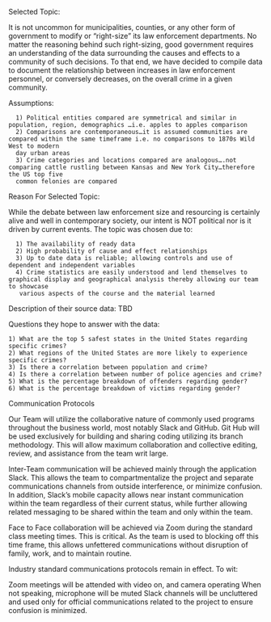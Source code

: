 Selected Topic:

It is not uncommon for municipalities, counties, or any other form of government to modify or “right-size” its law enforcement departments. No matter the reasoning behind such right-sizing, good government requires an understanding of the data surrounding the causes and effects to a community of such decisions. To that end, we have decided to compile data to document the relationship between increases in law enforcement personnel, or conversely decreases, on the overall crime in a given community.

Assumptions: 	
			
      1) Political entities compared are symmetrical and similar in population, region, demographics …i.e. apples to apples comparison
      2) Comparisons are contemporaneous…it is assumed communities are compared within the same timeframe i.e. no comparisons to 1870s Wild West to modern 
      day urban areas
      3) Crime categories and locations compared are analogous….not comparing cattle rustling between Kansas and New York City…therefore the US top five 
      common felonies are compared
	
Reason For Selected Topic:

While the debate between law enforcement size and resourcing is certainly alive and well in contemporary society, our intent is NOT political nor is it driven by current events. The topic was chosen due to:
	
      1) The availability of ready data
      2) High probability of cause and effect relationships
      3) Up to date data is reliable; allowing controls and use of dependent and independent variables
      4) Crime statistics are easily understood and lend themselves to graphical display and geographical analysis thereby allowing our team to showcase 
       various aspects of the course and the material learned

Description of their source data: TBD

Questions they hope to answer with the data: 

	1) What are the top 5 safest states in the United States regarding specific crimes?
	2) What regions of the United States are more likely to experience specific crimes?
	3) Is there a correlation between population and crime?
	4) Is there a correlation between number of police agencies and crime? 
	5) What is the percentage breakdown of offenders regarding gender?
	6) What is the percentage breakdown of victims regarding gender?


Communication Protocols

Our Team will utilize the collaborative nature of commonly used programs throughout the business world, most notably Slack and GitHub. Git Hub will be used exclusively for building and sharing coding utilizing its branch methodology. This will allow maximum collaboration and collective editing, review, and assistance from the team writ large.

Inter-Team communication will be achieved mainly through the application Slack. This allows the team to compartmentalize the project and separate communications channels from outside interference, or minimize confusion. In addition, Slack’s mobile capacity allows near instant communication within the team regardless of their current status, while further allowing related messaging to be shared within the team and only within the team. 

Face to Face collaboration will be achieved via Zoom during the standard class meeting times. This is critical. As the team is used to blocking off this time frame, this allows unfettered communications without disruption of family, work, and to maintain routine. 

Industry standard communications protocols remain in effect. To wit:

Zoom meetings will be attended with video on, and camera operating
When not speaking, microphone will be muted
Slack channels will be uncluttered and used only for official communications related to the project to ensure confusion is minimized. 
